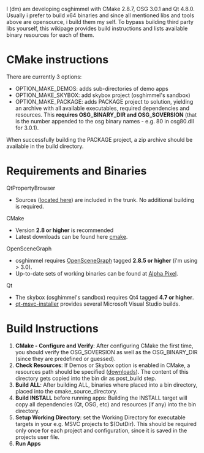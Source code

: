 I (dm) am developing osghimmel with CMake 2.8.7, OSG 3.0.1 and Qt 4.8.0. Usually i prefer to build x64 binaries and since all mentioned libs and tools above are opensource, i build them my self. To bypass building third party libs yourself, this wikipage provides build instructions and lists available binary resources for each of them.



# CMake instructions #

There are currently 3 options:
  * OPTION\_MAKE\_DEMOS: adds sub-directories of demo apps
  * OPTION\_MAKE\_SKYBOX: add skybox project (osghimmel's sandbox)
  * OPTION\_MAKE\_PACKAGE: adds PACKAGE project to solution, yielding an archive with all available executables, required dependencies and resources. This **requires OSG\_BINARY\_DIR and OSG\_SOVERSION** (that is the number appended to the osg binary names - e.g. 80 in osg80.dll for 3.0.1).

When successfully building the PACKAGE project, a zip archive should be available in the build directory.

# Requirements and Binaries #

QtPropertyBrowser
  * Sources ([located here](http://qt.gitorious.org/qt-solutions/qt-solutions/trees/master/qtpropertybrowser)) are included in the trunk. No additional building is required.

CMake
  * Version **2.8 or higher** is recommended
  * Latest downloads can be found here [cmake](http://www.cmake.org/cmake/resources/software.html).

OpenSceneGraph
  * osghimmel requires [OpenSceneGraph](http://www.openscenegraph.org/projects/osg) tagged **2.8.5 or higher** (i'm using > 3.0).
  * Up-to-date sets of working binaries can be found at [Alpha Pixel](http://openscenegraph.alphapixel.com/osg/downloads/free-openscenegraph-binary-downloads).

Qt
  * The skybox (osghimmel's sandbox) requires Qt4 tagged **4.7 or higher**.
  * [qt-msvc-installer](http://code.google.com/p/qt-msvc-installer/downloads/list) provides several Microsoft Visual Studio builds.

# Build Instructions #

  1. **CMake - Configure and Verify**: After configuring CMake the first time, you should verify the OSG\_SOVERSION as well as the OSG\_BINARY\_DIR (since they are predefined or guessed).
  1. **Check Resources**: If Demos or Skybox option is enabled in CMake, a resources path should be specified ([downloads](http://code.google.com/p/osghimmel/downloads)). The content of this directory gets copied into the bin dir as post\_build step.
  1. **Build ALL**: After building ALL, binaries where placed into a bin directory, placed into the cmake\_source\_directory.
  1. **Build INSTALL** before running apps: Building the INSTALL target will copy all dependencies (Qt, OSG, etc) and resources (if any) into the bin directory.
  1. **Setup Working Directory**: set the Working Directory for executable targets in your e.g. MSVC projects to $(OutDir). This should be required only once for each project and configuration, since it is saved in the projects user file.
  1. **Run Apps**